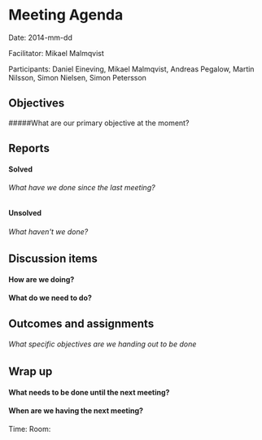 # Meeting Agenda

Date: 2014-mm-dd

Facilitator: Mikael Malmqvist

Participants: Daniel Eineving, Mikael Malmqvist, Andreas Pegalow, Martin Nilsson, Simon Nielsen, Simon Petersson

## Objectives
#####What are our primary objective at the moment?

## Reports
#### Solved
###### What have we done since the last meeting?


#### Unsolved

###### What haven't we done?

## Discussion items

#### How are we doing?


#### What do we need to do?


## Outcomes and assignments

###### What specific objectives are we handing out to be done




## Wrap up 

#### What needs to be done until the next meeting?


#### When are we having the next meeting?
Time: 
Room: 